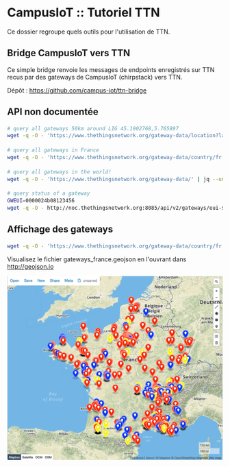 # CampusIoT :: Tutoriel TTN

Ce dossier regroupe quels outils pour l'utilisation de TTN.

## Bridge CampusIoT vers TTN
Ce simple bridge renvoie les messages de endpoints enregistrés sur TTN recus par des gateways de CampusIoT (chirpstack) vers TTN.

Dépôt : https://github.com/campus-iot/ttn-bridge

## API non documentée
```bash
# query all gateways 50km around LIG 45.1902768,5.765897
wget -q -O - 'https://www.thethingsnetwork.org/gateway-data/location?latitude=45.1902768&longitude=5.765897&distance=50000' | jq --unbuffered 

# query all gateways in France
wget -q -O - 'https://www.thethingsnetwork.org/gateway-data/country/fr' | jq --unbuffered 

# query all gateways in the world!
wget -q -O - 'https://www.thethingsnetwork.org/gateway-data/' | jq --unbuffered 

# query status of a gateway
GWEUI=0000024b08123456
wget -q -O - http://noc.thethingsnetwork.org:8085/api/v2/gateways/eui-$GWEUI | jq --unbuffered 
```

## Affichage des gateways

```bash
wget -q -O - 'https://www.thethingsnetwork.org/gateway-data/country/fr' | jq --unbuffered | node gateways2geojson.js > gateways_france.geojson
```

Visualisez le fichier gateways_france.geojson en l'ouvrant dans http://geojson.io

![TTN gateways in France](gateways_france.png)
